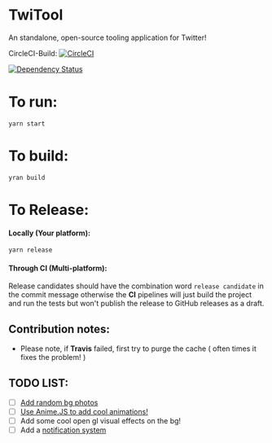 # TwiTool
An standalone, open-source tooling application for Twitter!



CircleCI-Build: [![CircleCI](https://circleci.com/gh/mim-Armand/TwiTool.svg?style=svg)](https://circleci.com/gh/mim-Armand/TwiTool)

[![Dependency Status](https://gemnasium.com/badges/github.com/mim-Armand/status.ctl.alexa.skill.svg)](https://gemnasium.com/github.com/mim-Armand/status.ctl.alexa.skill)



# To run:
`yarn start`

# To build:
`yran build`

# To Release:
#### Locally (Your platform):
`yarn release`
#### Through CI (Multi-platform):
Release candidates should have the combination word `release candidate` in the commit message otherwise the **CI** pipelines will just build the project and run the tests but won't publish the release to GitHub releases as a draft.




## Contribution notes:
 * Please note, if **Travis** failed, first try to purge the cache ( often times it fixes the problem! )





## TODO LIST:
 - [ ] [Add random bg photos](https://github.com/unsplash/unsplash-js)
 - [ ] [Use Anime.JS to add cool animations!](http://animejs.com/)
 - [ ] Add some cool open gl visual effects on the bg!
 - [ ] Add a [notification system](https://github.com/igorprado/react-notification-system) 
